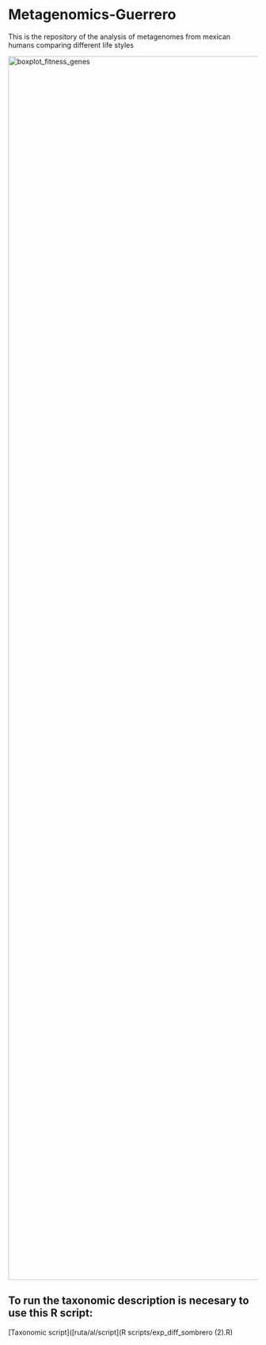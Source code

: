 # Metagenomics-Guerrero
This is the repository of the analysis of metagenomes from mexican humans comparing different life styles


<img width="3208" height="2466" alt="boxplot_fitness_genes" src="https://github.com/user-attachments/assets/a0fc8aa6-9f97-4fdb-9da4-b7abe5c58690" />


## To run the taxonomic description is necesary to use this R script:

[Taxonomic script]([ruta/al/script](R scripts/exp_diff_sombrero (2).R)

